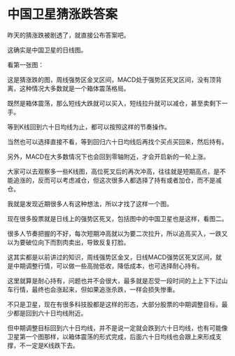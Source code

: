 # 中国卫星猜涨跌答案
[url]: (https://t.zsxq.com/yrj6YFm)

昨天的猜涨跌被剧透了，就直接公布答案吧。

这确实是中国卫星的日线图。

看第一张图：

这是猜涨跌的图，周线强势区金叉区间，MACD处于强势区死叉区间，没有顶背离，这种情况大多数就是一个箱体震荡格局。

既然是箱体震荡，那么短线大跌就可以买入，短线拉升就可以减仓，甚至卖剩下一手。

等到K线回到六十日均线为止，都可以按照这样的节奏操作。

当然也可以选择直接不看，等到回归六十日均线后再找个买点买回来，然后持有。

另外，MACD在大多数情况下也会回到零轴附近，才会开启新的一轮上涨。

大家可以去观察多一些K线图，高位死叉后的再次冲高，往往就是短期高点，是不能追涨的，反而可以考虑减仓，但这次很多人都选择了持有或者加仓，而不是减仓。

我就是发现近期很多人有这种想法，所以才找了这样一个图。

现在很多股票就是日线上的强势区死叉，包括图中的中国卫星也是这样，看图二。

很多人节奏把握的不好，每次短期冲高就以为要二次拉升，所以追高买入，一跌又以为要破位向下而割肉卖出，导致反复打脸。

这其实都是以前讲过的知识，周线强势区金叉，日线MACD强势区死叉区间，就是中期调整行情，可以做一些高抛低收，降低成本，也可选择耐心持有。

这里就算是耐心持有，问题也并不会很大，最多就是忍受一段时间的上上下下过山车行情，最终也会涨起来，但如果追涨杀跌，一样会损失惨重。

不只是卫星，现在有很多科技股都是这样的形态，大部分股票的中期调整目标，最少都是回到六十日均线附近。

但中期调整目标回到六十日均线，并不是说一定就会跌到六十日均线，也有可能像卫星第一个图那样，以箱体震荡的形式完成，后面六十日均线也会跟上来形成支撑，不一定是K线跌下去。